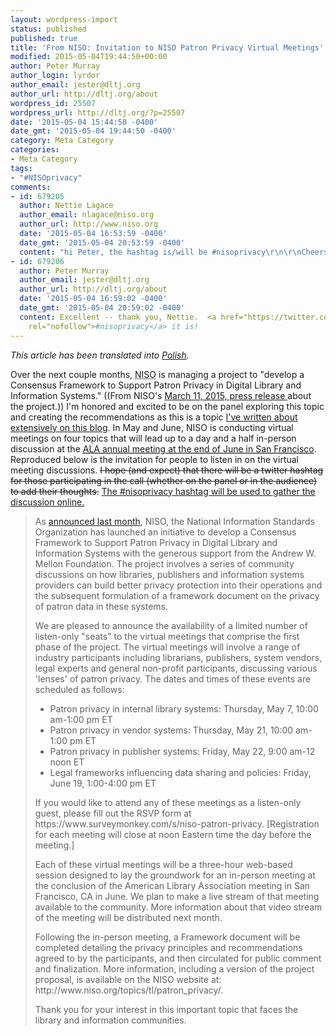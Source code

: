 ```yaml
---
layout: wordpress-import
status: published
published: true
title: 'From NISO: Invitation to NISO Patron Privacy Virtual Meetings'
modified: 2015-05-04T19:44:50+00:00
author: Peter Murray
author_login: lyrdor
author_email: jester@dltj.org
author_url: http://dltj.org/about
wordpress_id: 25507
wordpress_url: http://dltj.org/?p=25507
date: '2015-05-04 15:44:50 -0400'
date_gmt: '2015-05-04 19:44:50 -0400'
category: Meta Category
categories:
- Meta Category
tags:
- "#NISOprivacy"
comments:
- id: 679205
  author: Nettie Lagace
  author_email: nlagace@niso.org
  author_url: http://www.niso.org
  date: '2015-05-04 16:53:59 -0400'
  date_gmt: '2015-05-04 20:53:59 -0400'
  content: "hi Peter, the hashtag is/will be #nisoprivacy\r\n\r\nCheers\r\nNettie"
- id: 679206
  author: Peter Murray
  author_email: jester@dltj.org
  author_url: http://dltj.org/about
  date: '2015-05-04 16:59:02 -0400'
  date_gmt: '2015-05-04 20:59:02 -0400'
  content: Excellent -- thank you, Nettie.  <a href="https://twitter.com/search?f=realtime&q=%23nisoprivacy&src=typd"
    rel="nofollow">#nisoprivacy</a> it is!
---
```

<p><em>This article has been translated into <a href="http://www.prchecker.info/~lib/niso-pl.html" title="Od Niso: Zaproszenie do Niso Patron Prywatność wirtualnych spotkań">Polish</a>.</em></p>
<p>Over the next couple months, <acronym title="National Information Standards Organization">NISO</acronym> is managing a project to "develop a Consensus Framework to Support Patron Privacy in Digital Library and Information Systems." ((From NISO's <a href="http://www.niso.org/news/pr/view?item_key=94b2624667c86e5c85a42d3ad8b7ed479234f570" title="Mellon Grant Awarded to NISO to Explore Patron Privacy in Library and Publisher Systems | National Information Standards Organization">March 11, 2015, press release </a> about the project.))  I'm honored and excited to be on the panel exploring this topic and creating the recommendations as this is a topic <a href="/tag/privacy/">I've written about extensively on this blog</a>.  In May and June, NISO is conducting virtual meetings on four topics that will lead up to a day and a half in-person discussion at the <a href="http://alaac15.ala.org/" title="2015 ALA Annual Conference"><acronym title="American Library Association">ALA annual meeting at the end of June in San Francisco</acronym></a>.  Reproduced below is the invitation for people to listen in on the virtual meeting discussions.  <del datetime="2015-05-04T21:00:59+00:00">I hope (and expect) that there will be a twitter hashtag for those participating in the call (whether on the panel or in the audience) to add their thoughts.</del>  <ins datetime="2015-05-04T21:00:59+00:00">The <a href="https://twitter.com/search?f=realtime&q=%23nisoprivacy&src=typd" title="Search Twitter for #nisoprivacy">#nisoprivacy</a> hashtag will be used to gather the discussion online.</ins></p>
<blockquote><p>As <a href="http://www.niso.org/news/pr/view?item_key=94b2624667c86e5c85a42d3ad8b7ed479234f570" title="Mellon Grant Awarded to NISO to Explore Patron Privacy in Library and Publisher Systems<br />
     - National Information Standards Organization">announced last month</a>, NISO, the National Information Standards Organization has launched an initiative to develop a Consensus Framework to Support Patron Privacy in Digital Library and Information Systems with the generous support from the Andrew W. Mellon Foundation. The project involves a series of community discussions on how libraries, publishers and information systems providers can build better privacy protection into their operations and the subsequent formulation of a framework document on the privacy of patron data in these systems.</p>
<p>We are pleased to announce the availability of a limited number of listen-only "seats" to the virtual meetings that comprise the first phase of the project.  The virtual meetings will involve a range of industry participants including librarians, publishers, system vendors, legal experts and general non-profit participants, discussing various 'lenses' of patron privacy.  The dates and times of these events are scheduled as follows:</p>
<ul>
<li>Patron privacy in internal library systems: Thursday, May 7, 10:00 am-1:00 pm ET</li>
<li>Patron privacy in vendor systems: Thursday, May 21, 10:00 am-1:00 pm ET</li>
<li>Patron privacy in publisher systems: Friday, May 22, 9:00 am-12 noon ET</li>
<li>Legal frameworks influencing data sharing and policies: Friday, June 19, 1:00-4:00 pm ET</li>
</ul>
<p>If you would like to attend any of these meetings as a listen-only guest, please fill out the RSVP form at https://www.surveymonkey.com/s/niso-patron-privacy.  [Registration for each meeting will close at noon Eastern time the day before the meeting.]</p>
<p>Each of these virtual meetings will be a three-hour web-based session designed to lay the groundwork for an in-person meeting at the conclusion of the American Library Association meeting in San Francisco, CA in June.   We plan to make a live stream of that meeting available to the community.  More information about that video stream of the meeting will be distributed next month.</p>
<p>Following the in-person meeting, a Framework document will be completed detailing the privacy principles and recommendations agreed to by the participants, and then circulated for public comment and finalization. More information, including a version of the project proposal, is available on the NISO website at: http://www.niso.org/topics/tl/patron_privacy/.</p>
<p>Thank you for your interest in this important topic that faces the library and information communities.</p></blockquote>
